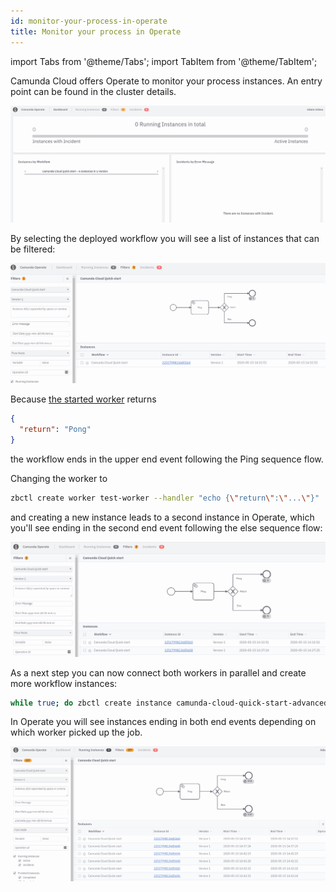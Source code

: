 ```yaml
---
id: monitor-your-process-in-operate
title: Monitor your process in Operate
---
```


import Tabs from '@theme/Tabs';
import TabItem from '@theme/TabItem';

Camunda Cloud offers Operate to monitor your process instances. An entry point can be found in the cluster details.

![operate-dashboard](./img/operate-dashboard.png)

By selecting the deployed workflow you will see a list of instances that can be filtered:

![operate-instances](./img/operate-advanced-instances-pong.png)

Because [the started worker](./implement-service-task.md) returns

```json
{
  "return": "Pong"
}
```

the workflow ends in the upper end event following the Ping sequence flow.

Changing the worker to

```bash
zbctl create worker test-worker --handler "echo {\"return\":\"...\"}"
```

and creating a new instance leads to a second instance in Operate, which you'll see ending in the second end event following the else sequence flow:

![operate-instance](./img/operate-advanced-instances-other.png)

As a next step you can now connect both workers in parallel and create more workflow instances:

```bash
while true; do zbctl create instance camunda-cloud-quick-start-advanced; sleep 1; done
```

In Operate you will see instances ending in both end events depending on which worker picked up the job.

![operate-instances](./img/operate-advanced-instances.png)
